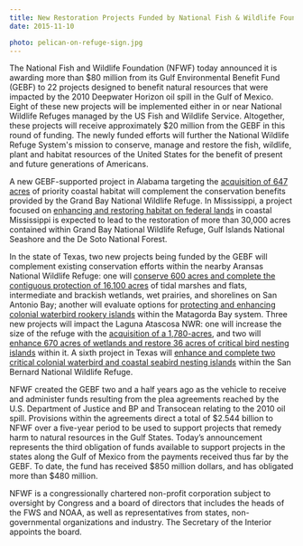 ```yaml
---
title: New Restoration Projects Funded by National Fish & Wildlife Foundation Compliment USFWS Conservation Efforts on National Wildlife Refuges on the Gulf Coast
date: 2015-11-10

photo: pelican-on-refuge-sign.jpg
---
```


The National Fish and Wildlife Foundation (NFWF) today announced it is awarding more than $80 million from its Gulf Environmental Benefit Fund (GEBF) to 22 projects designed to benefit natural resources that were impacted by the 2010 Deepwater Horizon oil spill in the Gulf of Mexico. Eight of these new projects will be implemented either in or near National Wildlife Refuges managed by the US Fish and Wildlife Service. Altogether, these projects will receive approximately $20 million from the GEBF in this round of funding.  The newly funded efforts will further the National Wildlife Refuge System's mission to conserve, manage and restore the fish, wildlife, plant and habitat resources of the United States for the benefit of present and future generations of Americans.

A new GEBF-supported project in Alabama targeting the [acquisition of 647 acres](http://www.nfwf.org/Documents/al-grand%20bay-15.pdf) of priority coastal habitat will complement the conservation benefits provided by the Grand Bay National Wildlife Refuge. In Mississippi, a project focused on [enhancing and restoring habitat on federal lands](http://www.nfwf.org/gulf/Documents/ms-federal%20lands-15.pdf) in coastal Mississippi is expected to lead to the restoration of more than 30,000 acres contained within Grand Bay National Wildlife Refuge, Gulf Islands National Seashore and the De Soto National Forest.

In the state of Texas, two new projects being funded by the GEBF will complement existing conservation efforts within the nearby Aransas National Wildlife Refuge: one will [conserve 600 acres and complete the contiguous protection of 16,100 acres](http://www.nfwf.org/gulf/Documents/tx-falcon%20point-15.pdf) of tidal marshes and flats, intermediate and brackish wetlands, wet prairies, and shorelines on San Antonio Bay; another will evaluate options for [protecting and enhancing colonial waterbird rookery islands](http://www.nfwf.org/gulf/Documents/tx-matagorda%20bay-15.pdf) within the Matagorda Bay system. Three new projects will impact the Laguna Atascosa NWR: one will increase the size of the refuge with the [acquisition of a 1,780-acres](http://www.nfwf.org/gulf/Documents/tx-boswell%20jenkins-15.pdf), and two will [enhance 670 acres of wetlands and restore 36 acres of critical bird nesting islands](http://www.nfwf/gulf/Documents/tx-bahia%25grande-15.pdf) within it. A sixth project in Texas will [enhance and complete two critical colonial waterbird and coastal seabird nesting islands](http://www.nfwf.org/gulf/Documents/tx-cow%20trap%20lake-15.pdf) within the San Bernard National Wildlife Refuge.

NFWF created the GEBF two and a half years ago as the vehicle to receive and administer funds resulting from the plea agreements reached by the U.S. Department of Justice and BP and Transocean relating to the 2010 oil spill. Provisions within the agreements direct a total of $2.544 billion to NFWF over a five-year period to be used to support projects that remedy harm to natural resources in the Gulf States. Today’s announcement represents the third obligation of funds available to support projects in the states along the Gulf of Mexico from the payments received thus far by the GEBF. To date, the fund has received $850 million dollars, and has obligated more than $480 million.

NFWF is a congressionally chartered non-profit corporation subject to oversight by Congress and a board of directors that includes the heads of the FWS and NOAA, as well as representatives from states, non-governmental organizations and industry. The Secretary of the Interior appoints the board.
